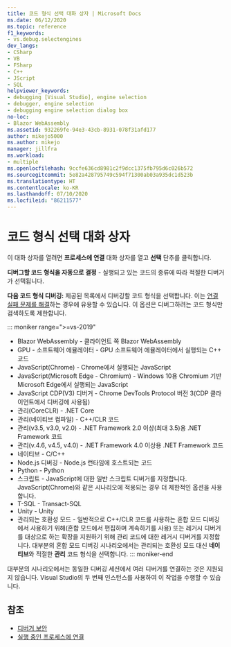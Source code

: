 ```yaml
---
title: 코드 형식 선택 대화 상자 | Microsoft Docs
ms.date: 06/12/2020
ms.topic: reference
f1_keywords:
- vs.debug.selectengines
dev_langs:
- CSharp
- VB
- FSharp
- C++
- JScript
- SQL
helpviewer_keywords:
- debugging [Visual Studio], engine selection
- debugger, engine selection
- debugging engine selection dialog box
no-loc:
- Blazor WebAssembly
ms.assetid: 932269fe-94e3-43cb-8931-078f31afd177
author: mikejo5000
ms.author: mikejo
manager: jillfra
ms.workload:
- multiple
ms.openlocfilehash: 9ccfe636cd8981c2f9dcc1375fb795d6c026b572
ms.sourcegitcommit: 5e82a428795749c594f71300ab03a935dc1d523b
ms.translationtype: HT
ms.contentlocale: ko-KR
ms.lasthandoff: 07/10/2020
ms.locfileid: "86211577"
---
```

# <a name="select-code-type-dialog-box"></a>코드 형식 선택 대화 상자

이 대화 상자를 열려면 **프로세스에 연결** 대화 상자를 열고 **선택** 단추를 클릭합니다.

**디버그할 코드 형식을 자동으로 결정** - 실행되고 있는 코드의 종류에 따라 적절한 디버거가 선택됩니다.

**다음 코드 형식 디버깅:** 제공된 목록에서 디버깅할 코드 형식을 선택합니다. 이는 [연결 실패 문제를 해결](../debugger/attach-to-running-processes-with-the-visual-studio-debugger.md#BKMK_Troubleshoot_attach_errors)하는 경우에 유용할 수 있습니다. 이 옵션은 디버그하려는 코드 형식만 검색하도록 제한합니다.

   ::: moniker range=">=vs-2019"
   - Blazor WebAssembly - 클라이언트 쪽 Blazor WebAssembly
   - GPU - 소프트웨어 에뮬레이터 - GPU 소프트웨어 에뮬레이터에서 실행되는 C++ 코드
   - JavaScript(Chrome) - Chrome에서 실행되는 JavaScript
   - JavaScript(Microsoft Edge - Chromium) - Windows 10용 Chromium 기반 Microsoft Edge에서 실행되는 JavaScript
   - JavaScript CDP(V3) 디버거 - Chrome DevTools Protocol 버전 3(CDP 클라이언트에서 디버깅에 사용됨)
   - 관리(CoreCLR) - .NET Core
   - 관리(네이티브 컴파일) - C++/CLR 코드
   - 관리(v3.5, v3.0, v2.0) - .NET Framework 2.0 이상(최대 3.5)용 .NET Framework 코드
   - 관리(v.4.6, v4.5, v4.0) - .NET Framework 4.0 이상용 .NET Framework 코드
   - 네이티브 - C/C++
   - Node.js 디버깅 - Node.js 런타임에 호스트되는 코드
   - Python - Python 
   - 스크립트 - JavaScript에 대한 일반 스크립트 디버거를 지정합니다. JavaScript(Chrome)와 같은 시나리오에 적용되는 경우 더 제한적인 옵션을 사용합니다.
   - T-SQL - Transact-SQL
   - Unity - Unity
   - 관리되는 호환성 모드 - 일반적으로 C++/CLR 코드를 사용하는 혼합 모드 디버깅에서 사용하기 위해(혼합 모드에서 편집하며 계속하기를 사용) 또는 레거시 디버거를 대상으로 하는 확장을 지원하기 위해 관리 코드에 대한 레거시 디버거를 지정합니다. 대부분의 혼합 모드 디버깅 시나리오에서는 관리되는 호환성 모드 대신 **네이티브**와 적절한 **관리** 코드 형식을 선택합니다.
   ::: moniker-end

   대부분의 시나리오에서는 동일한 디버깅 세션에서 여러 디버거를 연결하는 것은 지원되지 않습니다. Visual Studio의 두 번째 인스턴스를 사용하여 이 작업을 수행할 수 있습니다.

## <a name="see-also"></a>참조
- [디버거 보안](../debugger/debugger-security.md)
- [실행 중인 프로세스에 연결](../debugger/attach-to-running-processes-with-the-visual-studio-debugger.md)
